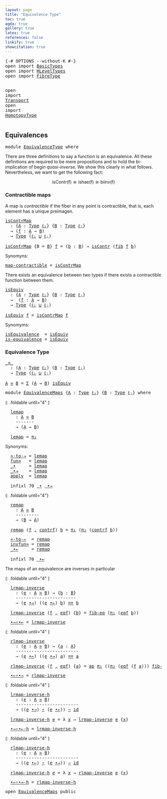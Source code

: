 ```yaml
---
layout: page
title: "Equivalence Type"
toc: true
agda: true
gallery: true
latex: true
references: false
linkify: true
showcitation: true
---
```


<div class="hide" >
<pre class="Agda">
<a id="180" class="Symbol">{-#</a> <a id="184" class="Keyword">OPTIONS</a> <a id="192" class="Pragma">--without-K</a> <a id="204" class="Symbol">#-}</a>
<a id="208" class="Keyword">open</a> <a id="213" class="Keyword">import</a> <a id="220" href="BasicTypes.html" class="Module">BasicTypes</a>
<a id="231" class="Keyword">open</a> <a id="236" class="Keyword">import</a> <a id="243" href="HLevelTypes.html" class="Module">HLevelTypes</a>
<a id="255" class="Keyword">open</a> <a id="260" class="Keyword">import</a> <a id="267" href="FibreType.html" class="Module">FibreType</a>

<a id="278" class="Keyword">open</a> <a id="283" class="Keyword">import</a> <a id="290" href="Transport.html" class="Module">Transport</a>
<a id="300" class="Keyword">open</a> <a id="305" class="Keyword">import</a> <a id="312" href="HomotopyType.html" class="Module">HomotopyType</a>
</pre>
</div>

## Equivalences

<pre class="Agda">
<a id="374" class="Keyword">module</a> <a id="381" href="EquivalenceType.html" class="Module">EquivalenceType</a> <a id="397" class="Keyword">where</a>
</pre>

There are three definitions to say a function is an
equivalence. All these definitions
are required to be mere propositions and to hold
the bi-implication of begin *quasi-inverse*. We show
this clearly in what follows. Nevertheless, we want to get
the following fact:

$$ \mathsf{isContr(f)} \cong \mathsf{ishae(f)} \cong \mathsf{biinv(f)} $$

### Contractible maps

A map is *contractible* if the fiber in any point is contractible, that is, each
element has a unique preimagen.

<pre class="Agda">
<a id="isContrMap"></a><a id="909" href="EquivalenceType.html#909" class="Function">isContrMap</a>
  <a id="922" class="Symbol">:</a> <a id="924" class="Symbol">{</a><a id="925" href="EquivalenceType.html#925" class="Bound">A</a> <a id="927" class="Symbol">:</a> <a id="929" href="Intro.html#2793" class="Function">Type</a> <a id="934" href="Intro.html#3375" class="Generalizable">ℓᵢ</a><a id="936" class="Symbol">}</a> <a id="938" class="Symbol">{</a><a id="939" href="EquivalenceType.html#939" class="Bound">B</a> <a id="941" class="Symbol">:</a> <a id="943" href="Intro.html#2793" class="Function">Type</a> <a id="948" href="Intro.html#3378" class="Generalizable">ℓⱼ</a><a id="950" class="Symbol">}</a>
  <a id="954" class="Symbol">→</a> <a id="956" class="Symbol">(</a><a id="957" href="EquivalenceType.html#957" class="Bound">f</a> <a id="959" class="Symbol">:</a> <a id="961" href="EquivalenceType.html#925" class="Bound">A</a> <a id="963" class="Symbol">→</a> <a id="965" href="EquivalenceType.html#939" class="Bound">B</a><a id="966" class="Symbol">)</a>
  <a id="970" class="Symbol">→</a> <a id="972" href="Intro.html#2793" class="Function">Type</a> <a id="977" class="Symbol">(</a><a id="978" href="Intro.html#3375" class="Generalizable">ℓᵢ</a> <a id="981" href="Agda.Primitive.html#657" class="Primitive Operator">⊔</a> <a id="983" href="Intro.html#3378" class="Generalizable">ℓⱼ</a><a id="985" class="Symbol">)</a>

<a id="988" href="EquivalenceType.html#909" class="Function">isContrMap</a> <a id="999" class="Symbol">{</a><a id="1000" class="Argument">B</a> <a id="1002" class="Symbol">=</a> <a id="1004" href="EquivalenceType.html#1004" class="Bound">B</a><a id="1005" class="Symbol">}</a> <a id="1007" href="EquivalenceType.html#1007" class="Bound">f</a> <a id="1009" class="Symbol">=</a> <a id="1011" class="Symbol">(</a><a id="1012" href="EquivalenceType.html#1012" class="Bound">b</a> <a id="1014" class="Symbol">:</a> <a id="1016" href="EquivalenceType.html#1004" class="Bound">B</a><a id="1017" class="Symbol">)</a> <a id="1019" class="Symbol">→</a> <a id="1021" href="HLevelTypes.html#603" class="Function">isContr</a> <a id="1029" class="Symbol">(</a><a id="1030" href="FibreType.html#537" class="Function">fib</a> <a id="1034" href="EquivalenceType.html#1007" class="Bound">f</a> <a id="1036" href="EquivalenceType.html#1012" class="Bound">b</a><a id="1037" class="Symbol">)</a>
</pre>

Synomyns:
<pre class="Agda">
<a id="map-contractible"></a><a id="1074" href="EquivalenceType.html#1074" class="Function">map-contractible</a> <a id="1091" class="Symbol">=</a> <a id="1093" href="EquivalenceType.html#909" class="Function">isContrMap</a>
</pre>

There exists an equivalence between two types if there exists a
contractible function between them.


<pre class="Agda">
<a id="isEquiv"></a><a id="1231" href="EquivalenceType.html#1231" class="Function">isEquiv</a>
  <a id="1241" class="Symbol">:</a> <a id="1243" class="Symbol">{</a><a id="1244" href="EquivalenceType.html#1244" class="Bound">A</a> <a id="1246" class="Symbol">:</a> <a id="1248" href="Intro.html#2793" class="Function">Type</a> <a id="1253" href="Intro.html#3375" class="Generalizable">ℓᵢ</a><a id="1255" class="Symbol">}</a> <a id="1257" class="Symbol">{</a><a id="1258" href="EquivalenceType.html#1258" class="Bound">B</a> <a id="1260" class="Symbol">:</a> <a id="1262" href="Intro.html#2793" class="Function">Type</a> <a id="1267" href="Intro.html#3378" class="Generalizable">ℓⱼ</a><a id="1269" class="Symbol">}</a>
  <a id="1273" class="Symbol">→</a>  <a id="1276" class="Symbol">(</a><a id="1277" href="EquivalenceType.html#1277" class="Bound">f</a> <a id="1279" class="Symbol">:</a> <a id="1281" href="EquivalenceType.html#1244" class="Bound">A</a> <a id="1283" class="Symbol">→</a> <a id="1285" href="EquivalenceType.html#1258" class="Bound">B</a><a id="1286" class="Symbol">)</a>
  <a id="1290" class="Symbol">→</a> <a id="1292" href="Intro.html#2793" class="Function">Type</a> <a id="1297" class="Symbol">(</a><a id="1298" href="Intro.html#3375" class="Generalizable">ℓᵢ</a> <a id="1301" href="Agda.Primitive.html#657" class="Primitive Operator">⊔</a> <a id="1303" href="Intro.html#3378" class="Generalizable">ℓⱼ</a><a id="1305" class="Symbol">)</a>

<a id="1308" href="EquivalenceType.html#1231" class="Function">isEquiv</a> <a id="1316" href="EquivalenceType.html#1316" class="Bound">f</a> <a id="1318" class="Symbol">=</a> <a id="1320" href="EquivalenceType.html#909" class="Function">isContrMap</a> <a id="1331" href="EquivalenceType.html#1316" class="Bound">f</a>
</pre>

Synomyms:

<pre class="Agda">
<a id="isEquivalence"></a><a id="1369" href="EquivalenceType.html#1369" class="Function">isEquivalence</a>  <a id="1384" class="Symbol">=</a> <a id="1386" href="EquivalenceType.html#1231" class="Function">isEquiv</a>
<a id="is-equivalence"></a><a id="1394" href="EquivalenceType.html#1394" class="Function">is-equivalence</a> <a id="1409" class="Symbol">=</a> <a id="1411" href="EquivalenceType.html#1231" class="Function">isEquiv</a> 
</pre>

### Equivalence Type

<pre class="Agda">
<a id="_≃_"></a><a id="1467" href="EquivalenceType.html#1467" class="Function Operator">_≃_</a>
  <a id="1473" class="Symbol">:</a> <a id="1475" class="Symbol">(</a><a id="1476" href="EquivalenceType.html#1476" class="Bound">A</a> <a id="1478" class="Symbol">:</a> <a id="1480" href="Intro.html#2793" class="Function">Type</a> <a id="1485" href="Intro.html#3375" class="Generalizable">ℓᵢ</a><a id="1487" class="Symbol">)</a> <a id="1489" class="Symbol">(</a><a id="1490" href="EquivalenceType.html#1490" class="Bound">B</a> <a id="1492" class="Symbol">:</a> <a id="1494" href="Intro.html#2793" class="Function">Type</a> <a id="1499" href="Intro.html#3378" class="Generalizable">ℓⱼ</a><a id="1501" class="Symbol">)</a>
  <a id="1505" class="Symbol">→</a> <a id="1507" href="Intro.html#2793" class="Function">Type</a> <a id="1512" class="Symbol">(</a><a id="1513" href="Intro.html#3375" class="Generalizable">ℓᵢ</a> <a id="1516" href="Agda.Primitive.html#657" class="Primitive Operator">⊔</a> <a id="1518" href="Intro.html#3378" class="Generalizable">ℓⱼ</a><a id="1520" class="Symbol">)</a>

<a id="1523" href="EquivalenceType.html#1523" class="Bound">A</a> <a id="1525" href="EquivalenceType.html#1467" class="Function Operator">≃</a> <a id="1527" href="EquivalenceType.html#1527" class="Bound">B</a> <a id="1529" class="Symbol">=</a> <a id="1531" href="BasicTypes.html#1689" class="Function">Σ</a> <a id="1533" class="Symbol">(</a><a id="1534" href="EquivalenceType.html#1523" class="Bound">A</a> <a id="1536" class="Symbol">→</a> <a id="1538" href="EquivalenceType.html#1527" class="Bound">B</a><a id="1539" class="Symbol">)</a> <a id="1541" href="EquivalenceType.html#1231" class="Function">isEquiv</a>
</pre>

<pre class="Agda">
<a id="1574" class="Keyword">module</a> <a id="EquivalenceMaps"></a><a id="1581" href="EquivalenceType.html#1581" class="Module">EquivalenceMaps</a> <a id="1597" class="Symbol">{</a><a id="1598" href="EquivalenceType.html#1598" class="Bound">A</a> <a id="1600" class="Symbol">:</a> <a id="1602" href="Intro.html#2793" class="Function">Type</a> <a id="1607" href="Intro.html#3375" class="Generalizable">ℓᵢ</a><a id="1609" class="Symbol">}</a> <a id="1611" class="Symbol">{</a><a id="1612" href="EquivalenceType.html#1612" class="Bound">B</a> <a id="1614" class="Symbol">:</a> <a id="1616" href="Intro.html#2793" class="Function">Type</a> <a id="1621" href="Intro.html#3378" class="Generalizable">ℓⱼ</a><a id="1623" class="Symbol">}</a> <a id="1625" class="Keyword">where</a>
</pre>

{: .foldable until="4" }
<pre class="Agda">
  <a id="EquivalenceMaps.lemap"></a><a id="1683" href="EquivalenceType.html#1683" class="Function">lemap</a>
    <a id="1693" class="Symbol">:</a> <a id="1695" href="EquivalenceType.html#1598" class="Bound">A</a> <a id="1697" href="EquivalenceType.html#1467" class="Function Operator">≃</a> <a id="1699" href="EquivalenceType.html#1612" class="Bound">B</a>
    <a id="1705" class="Comment">-------</a>
    <a id="1717" class="Symbol">→</a> <a id="1719" class="Symbol">(</a><a id="1720" href="EquivalenceType.html#1598" class="Bound">A</a> <a id="1722" class="Symbol">→</a> <a id="1724" href="EquivalenceType.html#1612" class="Bound">B</a><a id="1725" class="Symbol">)</a>

  <a id="1730" href="EquivalenceType.html#1683" class="Function">lemap</a> <a id="1736" class="Symbol">=</a> <a id="1738" href="BasicTypes.html#1597" class="Field">π₁</a>
</pre>

Synonyms:

<pre class="Agda">
  <a id="EquivalenceMaps.≃-to-→"></a><a id="1779" href="EquivalenceType.html#1779" class="Function">≃-to-→</a> <a id="1786" class="Symbol">=</a> <a id="1788" href="EquivalenceType.html#1683" class="Function">lemap</a>
  <a id="EquivalenceMaps.fun≃"></a><a id="1796" href="EquivalenceType.html#1796" class="Function">fun≃</a>   <a id="1803" class="Symbol">=</a> <a id="1805" href="EquivalenceType.html#1683" class="Function">lemap</a>
  <a id="EquivalenceMaps._∙"></a><a id="1813" href="EquivalenceType.html#1813" class="Function Operator">_∙</a>     <a id="1820" class="Symbol">=</a> <a id="1822" href="EquivalenceType.html#1683" class="Function">lemap</a>
  <a id="EquivalenceMaps._∙→"></a><a id="1830" href="EquivalenceType.html#1830" class="Function Operator">_∙→</a>    <a id="1837" class="Symbol">=</a> <a id="1839" href="EquivalenceType.html#1683" class="Function">lemap</a>
  <a id="EquivalenceMaps.apply"></a><a id="1847" href="EquivalenceType.html#1847" class="Function">apply</a>  <a id="1854" class="Symbol">=</a> <a id="1856" href="EquivalenceType.html#1683" class="Function">lemap</a>

  <a id="1865" class="Keyword">infixl</a> <a id="1872" class="Number">70</a> <a id="1875" href="EquivalenceType.html#1813" class="Function Operator">_∙</a> <a id="1878" href="EquivalenceType.html#1830" class="Function Operator">_∙→</a>
</pre>

{: .foldable until="4"}
<pre class="Agda">
  <a id="EquivalenceMaps.remap"></a><a id="1933" href="EquivalenceType.html#1933" class="Function">remap</a>
    <a id="1943" class="Symbol">:</a> <a id="1945" href="EquivalenceType.html#1598" class="Bound">A</a> <a id="1947" href="EquivalenceType.html#1467" class="Function Operator">≃</a> <a id="1949" href="EquivalenceType.html#1612" class="Bound">B</a>
    <a id="1955" class="Comment">---------</a>
    <a id="1969" class="Symbol">→</a> <a id="1971" class="Symbol">(</a><a id="1972" href="EquivalenceType.html#1612" class="Bound">B</a> <a id="1974" class="Symbol">→</a> <a id="1976" href="EquivalenceType.html#1598" class="Bound">A</a><a id="1977" class="Symbol">)</a>

  <a id="1982" href="EquivalenceType.html#1933" class="Function">remap</a> <a id="1988" class="Symbol">(</a><a id="1989" href="EquivalenceType.html#1989" class="Bound">f</a> <a id="1991" href="BasicTypes.html#1581" class="InductiveConstructor Operator">,</a> <a id="1993" href="EquivalenceType.html#1993" class="Bound">contrf</a><a id="1999" class="Symbol">)</a> <a id="2001" href="EquivalenceType.html#2001" class="Bound">b</a> <a id="2003" class="Symbol">=</a> <a id="2005" href="BasicTypes.html#1597" class="Field">π₁</a> <a id="2008" class="Symbol">(</a><a id="2009" href="BasicTypes.html#1597" class="Field">π₁</a> <a id="2012" class="Symbol">(</a><a id="2013" href="EquivalenceType.html#1993" class="Bound">contrf</a> <a id="2020" href="EquivalenceType.html#2001" class="Bound">b</a><a id="2021" class="Symbol">))</a>
</pre>

<pre class="Agda">
  <a id="EquivalenceMaps.≃-to-←"></a><a id="2051" href="EquivalenceType.html#2051" class="Function">≃-to-←</a>  <a id="2059" class="Symbol">=</a> <a id="2061" href="EquivalenceType.html#1933" class="Function">remap</a>
  <a id="EquivalenceMaps.invfun≃"></a><a id="2069" href="EquivalenceType.html#2069" class="Function">invfun≃</a> <a id="2077" class="Symbol">=</a> <a id="2079" href="EquivalenceType.html#1933" class="Function">remap</a>
  <a id="EquivalenceMaps._∙←"></a><a id="2087" href="EquivalenceType.html#2087" class="Function Operator">_∙←</a>     <a id="2095" class="Symbol">=</a> <a id="2097" href="EquivalenceType.html#1933" class="Function">remap</a>

  <a id="2106" class="Keyword">infixl</a> <a id="2113" class="Number">70</a> <a id="2116" href="EquivalenceType.html#2087" class="Function Operator">_∙←</a>
</pre>

The maps of an equivalence are inverses in particular

{: .foldable until="4" }
<pre class="Agda">
  <a id="EquivalenceMaps.lrmap-inverse"></a><a id="2227" href="EquivalenceType.html#2227" class="Function">lrmap-inverse</a>
    <a id="2245" class="Symbol">:</a> <a id="2247" class="Symbol">(</a><a id="2248" href="EquivalenceType.html#2248" class="Bound">e</a> <a id="2250" class="Symbol">:</a> <a id="2252" href="EquivalenceType.html#1598" class="Bound">A</a> <a id="2254" href="EquivalenceType.html#1467" class="Function Operator">≃</a> <a id="2256" href="EquivalenceType.html#1612" class="Bound">B</a><a id="2257" class="Symbol">)</a> <a id="2259" class="Symbol">→</a> <a id="2261" class="Symbol">{</a><a id="2262" href="EquivalenceType.html#2262" class="Bound">b</a> <a id="2264" class="Symbol">:</a> <a id="2266" href="EquivalenceType.html#1612" class="Bound">B</a><a id="2267" class="Symbol">}</a>
    <a id="2273" class="Comment">-----------------------</a>
    <a id="2301" class="Symbol">→</a> <a id="2303" class="Symbol">(</a><a id="2304" href="EquivalenceType.html#2248" class="Bound">e</a> <a id="2306" href="EquivalenceType.html#1830" class="Function Operator">∙→</a><a id="2308" class="Symbol">)</a> <a id="2310" class="Symbol">((</a><a id="2312" href="EquivalenceType.html#2248" class="Bound">e</a> <a id="2314" href="EquivalenceType.html#2087" class="Function Operator">∙←</a><a id="2316" class="Symbol">)</a> <a id="2318" href="EquivalenceType.html#2262" class="Bound">b</a><a id="2319" class="Symbol">)</a> <a id="2321" href="BasicTypes.html#4338" class="Datatype Operator">==</a> <a id="2324" href="EquivalenceType.html#2262" class="Bound">b</a>

  <a id="2329" href="EquivalenceType.html#2227" class="Function">lrmap-inverse</a> <a id="2343" class="Symbol">(</a><a id="2344" href="EquivalenceType.html#2344" class="Bound">f</a> <a id="2346" href="BasicTypes.html#1581" class="InductiveConstructor Operator">,</a> <a id="2348" href="EquivalenceType.html#2348" class="Bound">eqf</a><a id="2351" class="Symbol">)</a> <a id="2353" class="Symbol">{</a><a id="2354" href="EquivalenceType.html#2354" class="Bound">b</a><a id="2355" class="Symbol">}</a> <a id="2357" class="Symbol">=</a> <a id="2359" href="FibreType.html#690" class="Function">fib-eq</a> <a id="2366" class="Symbol">(</a><a id="2367" href="BasicTypes.html#1597" class="Field">π₁</a> <a id="2370" class="Symbol">(</a><a id="2371" href="EquivalenceType.html#2348" class="Bound">eqf</a> <a id="2375" href="EquivalenceType.html#2354" class="Bound">b</a><a id="2376" class="Symbol">))</a>
</pre>

<pre class="Agda">
  <a id="EquivalenceMaps.∙→∘∙←"></a><a id="2406" href="EquivalenceType.html#2406" class="Function">∙→∘∙←</a> <a id="2412" class="Symbol">=</a> <a id="2414" href="EquivalenceType.html#2227" class="Function">lrmap-inverse</a>
</pre>

{: .foldable until="4" }
<pre class="Agda">
  <a id="EquivalenceMaps.rlmap-inverse"></a><a id="2480" href="EquivalenceType.html#2480" class="Function">rlmap-inverse</a>
    <a id="2498" class="Symbol">:</a> <a id="2500" class="Symbol">(</a><a id="2501" href="EquivalenceType.html#2501" class="Bound">e</a> <a id="2503" class="Symbol">:</a> <a id="2505" href="EquivalenceType.html#1598" class="Bound">A</a> <a id="2507" href="EquivalenceType.html#1467" class="Function Operator">≃</a> <a id="2509" href="EquivalenceType.html#1612" class="Bound">B</a><a id="2510" class="Symbol">)</a> <a id="2512" class="Symbol">→</a> <a id="2514" class="Symbol">{</a><a id="2515" href="EquivalenceType.html#2515" class="Bound">a</a> <a id="2517" class="Symbol">:</a> <a id="2519" href="EquivalenceType.html#1598" class="Bound">A</a><a id="2520" class="Symbol">}</a>
    <a id="2526" class="Comment">------------------------</a>
    <a id="2555" class="Symbol">→</a> <a id="2557" class="Symbol">(</a><a id="2558" href="EquivalenceType.html#2501" class="Bound">e</a> <a id="2560" href="EquivalenceType.html#2087" class="Function Operator">∙←</a><a id="2562" class="Symbol">)</a> <a id="2564" class="Symbol">((</a><a id="2566" href="EquivalenceType.html#2501" class="Bound">e</a> <a id="2568" href="EquivalenceType.html#1830" class="Function Operator">∙→</a><a id="2570" class="Symbol">)</a> <a id="2572" href="EquivalenceType.html#2515" class="Bound">a</a><a id="2573" class="Symbol">)</a> <a id="2575" href="BasicTypes.html#4338" class="Datatype Operator">==</a> <a id="2578" href="EquivalenceType.html#2515" class="Bound">a</a>

  <a id="2583" href="EquivalenceType.html#2480" class="Function">rlmap-inverse</a> <a id="2597" class="Symbol">(</a><a id="2598" href="EquivalenceType.html#2598" class="Bound">f</a> <a id="2600" href="BasicTypes.html#1581" class="InductiveConstructor Operator">,</a> <a id="2602" href="EquivalenceType.html#2602" class="Bound">eqf</a><a id="2605" class="Symbol">)</a> <a id="2607" class="Symbol">{</a><a id="2608" href="EquivalenceType.html#2608" class="Bound">a</a><a id="2609" class="Symbol">}</a> <a id="2611" class="Symbol">=</a> <a id="2613" href="AlgebraOnPaths.html#389" class="Function">ap</a> <a id="2616" href="BasicTypes.html#1597" class="Field">π₁</a> <a id="2619" class="Symbol">((</a><a id="2621" href="BasicTypes.html#1608" class="Field">π₂</a> <a id="2624" class="Symbol">(</a><a id="2625" href="EquivalenceType.html#2602" class="Bound">eqf</a> <a id="2629" class="Symbol">(</a><a id="2630" href="EquivalenceType.html#2598" class="Bound">f</a> <a id="2632" href="EquivalenceType.html#2608" class="Bound">a</a><a id="2633" class="Symbol">)))</a> <a id="2637" href="FibreType.html#906" class="Function">fib-image</a><a id="2646" class="Symbol">)</a>
</pre>
<pre class="Agda">
  <a id="EquivalenceMaps.∙←∘∙→"></a><a id="2674" href="EquivalenceType.html#2674" class="Function">∙←∘∙→</a> <a id="2680" class="Symbol">=</a> <a id="2682" href="EquivalenceType.html#2480" class="Function">rlmap-inverse</a>
</pre>

{: .foldable until="4" }
<pre class="Agda">
  <a id="EquivalenceMaps.lrmap-inverse-h"></a><a id="2748" href="EquivalenceType.html#2748" class="Function">lrmap-inverse-h</a>
    <a id="2768" class="Symbol">:</a> <a id="2770" class="Symbol">(</a><a id="2771" href="EquivalenceType.html#2771" class="Bound">e</a> <a id="2773" class="Symbol">:</a> <a id="2775" href="EquivalenceType.html#1598" class="Bound">A</a> <a id="2777" href="EquivalenceType.html#1467" class="Function Operator">≃</a> <a id="2779" href="EquivalenceType.html#1612" class="Bound">B</a><a id="2780" class="Symbol">)</a>
    <a id="2786" class="Comment">------------------------</a>
    <a id="2815" class="Symbol">→</a> <a id="2817" class="Symbol">((</a><a id="2819" href="EquivalenceType.html#2771" class="Bound">e</a> <a id="2821" href="EquivalenceType.html#1830" class="Function Operator">∙→</a><a id="2823" class="Symbol">)</a> <a id="2825" href="BasicFunctions.html#1012" class="Function Operator">∘</a> <a id="2827" class="Symbol">(</a><a id="2828" href="EquivalenceType.html#2771" class="Bound">e</a> <a id="2830" href="EquivalenceType.html#2087" class="Function Operator">∙←</a><a id="2832" class="Symbol">))</a> <a id="2835" href="HomotopyType.html#989" class="Function Operator">∼</a> <a id="2837" href="BasicFunctions.html#375" class="Function">id</a>

  <a id="2843" href="EquivalenceType.html#2748" class="Function">lrmap-inverse-h</a> <a id="2859" href="EquivalenceType.html#2859" class="Bound">e</a> <a id="2861" class="Symbol">=</a> <a id="2863" class="Symbol">λ</a> <a id="2865" href="EquivalenceType.html#2865" class="Bound">x</a> <a id="2867" class="Symbol">→</a> <a id="2869" href="EquivalenceType.html#2227" class="Function">lrmap-inverse</a> <a id="2883" href="EquivalenceType.html#2859" class="Bound">e</a> <a id="2885" class="Symbol">{</a><a id="2886" href="EquivalenceType.html#2865" class="Bound">x</a><a id="2887" class="Symbol">}</a>
</pre>

<pre class="Agda">
  <a id="EquivalenceMaps.∙→∘∙←-h"></a><a id="2916" href="EquivalenceType.html#2916" class="Function">∙→∘∙←-h</a> <a id="2924" class="Symbol">=</a> <a id="2926" href="EquivalenceType.html#2748" class="Function">lrmap-inverse-h</a>
</pre>

{: .foldable until="4" }
<pre class="Agda">
  <a id="EquivalenceMaps.rlmap-inverse-h"></a><a id="2994" href="EquivalenceType.html#2994" class="Function">rlmap-inverse-h</a>
    <a id="3014" class="Symbol">:</a> <a id="3016" class="Symbol">(</a><a id="3017" href="EquivalenceType.html#3017" class="Bound">e</a> <a id="3019" class="Symbol">:</a> <a id="3021" href="EquivalenceType.html#1598" class="Bound">A</a> <a id="3023" href="EquivalenceType.html#1467" class="Function Operator">≃</a> <a id="3025" href="EquivalenceType.html#1612" class="Bound">B</a><a id="3026" class="Symbol">)</a>
    <a id="3032" class="Comment">------------------------</a>
    <a id="3061" class="Symbol">→</a> <a id="3063" class="Symbol">((</a><a id="3065" href="EquivalenceType.html#3017" class="Bound">e</a> <a id="3067" href="EquivalenceType.html#2087" class="Function Operator">∙←</a><a id="3069" class="Symbol">)</a> <a id="3071" href="BasicFunctions.html#1012" class="Function Operator">∘</a> <a id="3073" class="Symbol">(</a><a id="3074" href="EquivalenceType.html#3017" class="Bound">e</a> <a id="3076" href="EquivalenceType.html#1830" class="Function Operator">∙→</a><a id="3078" class="Symbol">))</a> <a id="3081" href="HomotopyType.html#989" class="Function Operator">∼</a> <a id="3083" href="BasicFunctions.html#375" class="Function">id</a>

  <a id="3089" href="EquivalenceType.html#2994" class="Function">rlmap-inverse-h</a> <a id="3105" href="EquivalenceType.html#3105" class="Bound">e</a> <a id="3107" class="Symbol">=</a> <a id="3109" class="Symbol">λ</a> <a id="3111" href="EquivalenceType.html#3111" class="Bound">x</a> <a id="3113" class="Symbol">→</a> <a id="3115" href="EquivalenceType.html#2480" class="Function">rlmap-inverse</a> <a id="3129" href="EquivalenceType.html#3105" class="Bound">e</a> <a id="3131" class="Symbol">{</a><a id="3132" href="EquivalenceType.html#3111" class="Bound">x</a><a id="3133" class="Symbol">}</a>
</pre>

<pre class="Agda">
  <a id="EquivalenceMaps.∙←∘∙→-h"></a><a id="3162" href="EquivalenceType.html#3162" class="Function">∙←∘∙→-h</a> <a id="3170" class="Symbol">=</a> <a id="3172" href="EquivalenceType.html#2994" class="Function">rlmap-inverse-h</a>
</pre>

<pre class="Agda">
<a id="3213" class="Keyword">open</a> <a id="3218" href="EquivalenceType.html#1581" class="Module">EquivalenceMaps</a> <a id="3234" class="Keyword">public</a>
</pre>

